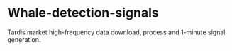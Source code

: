 # Whale-detection-signals
Tardis market high-frequency data download, process and 1-minute signal generation.
